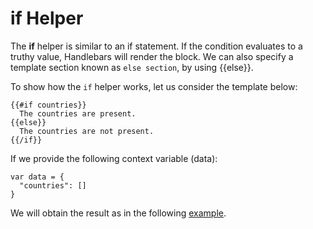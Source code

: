 # if Helper

The **if** helper is similar to an if statement. If the condition evaluates to a truthy value, Handlebars will render the block. 
We can also specify a template section known as `else section`, by using {{else}}. 

To show how the `if` helper works, let us consider the template below:
~~~
{{#if countries}}
  The countries are present.
{{else}}
  The countries are not present.
{{/if}}
~~~

If we provide the following context variable (data):

~~~
var data = {
  "countries": []
}
~~~

We will obtain the result as in the following <a href ="archives/examples/example2.html" target="_blank">example</a>.

